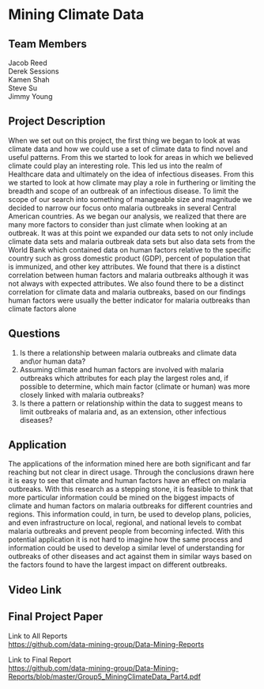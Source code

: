 # Mining Climate Data

## Team Members
 Jacob Reed <br />
 Derek Sessions <br />
 Kamen Shah <br />
 Steve Su <br />
 Jimmy Young <br />

## Project Description
When we set out on this project, the first thing we began to look at was climate data and how we could use a set of climate data to find novel and useful patterns. From this we started to look for areas in which we believed climate could play an interesting role. This led us into the realm of Healthcare data and ultimately on the idea of infectious diseases. From this we started to look at how climate may play a role in furthering or limiting the breadth and scope of an outbreak of an infectious disease. To limit the scope of our search into something of manageable size and magnitude we decided to narrow our focus onto malaria outbreaks in several Central American countries. As we began our analysis, we realized that there are many more factors to consider than just climate when looking at an outbreak. It was at this point we expanded our data sets to not only include climate data sets and malaria outbreak data sets but also data sets from the World Bank which contained data on human factors relative to the specific country such as gross domestic product (GDP), percent of population that is immunized, and other key attributes. We found that there is a distinct correlation between human factors and malaria outbreaks although it was not always with expected attributes. We also found there to be a distinct correlation for climate data and malaria outbreaks, based on our findings human factors were usually the better indicator for malaria outbreaks than climate factors alone

 
## Questions
1) Is there a relationship between malaria outbreaks and climate data and\or human data?<br />
2) Assuming climate and human factors are involved with malaria outbreaks which attributes for each play the largest roles and, if possible to determine, which main factor (climate or human) was more closely linked with malaria outbreaks?<br />
3) Is there a pattern or relationship within the data to suggest means to limit outbreaks of malaria and, as an extension, other infectious diseases?<br />

## Application
The applications of the information mined here are both significant and far reaching but not clear in direct usage. Through the conclusions drawn here it is easy to see that climate and human factors have an effect on malaria outbreaks. With this research as a stepping stone, it is feasible to think that more particular information could be mined on the biggest impacts of climate and human factors on malaria outbreaks for different countries and regions. This information could, in turn, be used to develop plans, policies, and even infrastructure on local, regional, and national levels to combat malaria outbreaks and prevent people from becoming infected. With this potential application it is not hard to imagine how the same process and information could be used to develop a similar level of understanding for outbreaks of other diseases and act against them in similar ways based on the factors found to have the largest impact on different outbreaks.

## Video Link

## Final Project Paper

Link to All Reports <br />
https://github.com/data-mining-group/Data-Mining-Reports <br />

Link to Final Report<br />
https://github.com/data-mining-group/Data-Mining-Reports/blob/master/Group5_MiningClimateData_Part4.pdf
